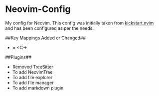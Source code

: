 # Neovim-Config

My config for Neovim. This config was initially taken from [kickstart.nvim](https://github.com/nvim-lua/kickstart.nvim) and has been configured as per the needs.

##Key Mappings Added or Changed##

- <Esc> = <C-\> <C-n>


##Plugins##

- Removed TreeSitter
- To add NeovimTree
- To add file explorer
- To add file manager
- To add markdown plugin
